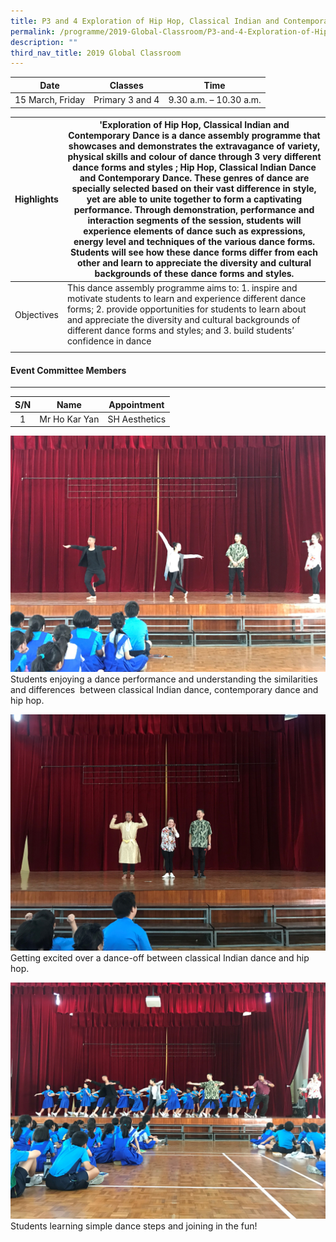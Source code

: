 ```yaml
---
title: P3 and 4 Exploration of Hip Hop, Classical Indian and Contemporary Dance
permalink: /programme/2019-Global-Classroom/P3-and-4-Exploration-of-Hip-Hop-Classical-and-Contemporary-Dance
description: ""
third_nav_title: 2019 Global Classroom
---
```

| Date | Classes | Time |
|:---:|:---:|:---:|
| 15 March, Friday | Primary 3 and 4 | 9.30 a.m. – 10.30 a.m. |

| Highlights | 'Exploration of Hip Hop, Classical Indian and Contemporary Dance is a dance assembly programme that showcases and demonstrates the extravagance of variety, physical skills and colour of dance through 3 very different dance forms and styles ; Hip Hop, Classical Indian Dance and Contemporary Dance. These genres of dance are specially selected based on their vast difference in style, yet are able to unite together to form a captivating performance. Through demonstration, performance and interaction segments of the session, students will experience elements of dance such as expressions, energy level and techniques of the various dance forms. Students will see how these dance forms differ from each other and learn to appreciate the diversity and cultural backgrounds of these dance forms and styles.   |
|---|---|
| Objectives | This dance assembly programme aims to:  1.    inspire and motivate students to learn and experience different dance forms; 2.    provide opportunities for students to learn about and appreciate the diversity and cultural backgrounds of different dance forms and styles; and 3.    build students’ confidence in dance   |
|   |  |

#### Event Committee Members
-----------------------

| S/N | Name | Appointment |
|:---:|:---:|:---:|
| 1 | Mr Ho Kar Yan | SH Aesthetics |

![](/images/Programme/Global%20Classroom/2019%20Global%20Classroom/P3%20and%204%20Exploration/d5.jpg)Students enjoying a dance performance and understanding the similarities and differences 
between classical Indian dance, contemporary dance and hip hop.

![](/images/Programme/Global%20Classroom/2019%20Global%20Classroom/P3%20and%204%20Exploration/d6.jpg)Getting excited over a dance-off between classical Indian dance and hip hop.

![](/images/Programme/Global%20Classroom/2019%20Global%20Classroom/P3%20and%204%20Exploration/d7.jpg)Students learning simple dance steps and joining in the fun!